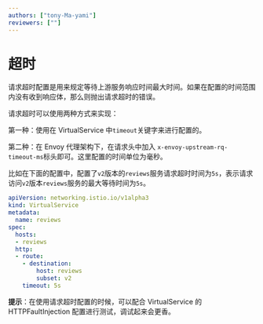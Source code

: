 ```yaml
---
authors: ["tony-Ma-yami"]
reviewers: [""]
---
```


# 超时

请求超时配置是用来规定等待上游服务响应时间最大时间。如果在配置的时间范围内没有收到响应体，那么则抛出请求超时的错误。

请求超时可以使用两种方式来实现：

第一种：使用在 VirtualService 中`timeout`关键字来进行配置的。

第二种：在 Envoy 代理架构下，在请求头中加入 `x-envoy-upstream-rq-timeout-ms`标头即可。这里配置的时间单位为毫秒。

比如在下面的配置中，配置了`v2`版本的`reviews`服务请求超时时间为`5s`，表示请求访问`v2`版本`reviews`服务的最大等待时间为`5s`。

```yaml
apiVersion: networking.istio.io/v1alpha3
kind: VirtualService
metadata:
  name: reviews
spec:
  hosts:
  - reviews
  http:
  - route:
    - destination:
        host: reviews
        subset: v2
    timeout: 5s

```

**提示**：在使用请求超时配置的时候，可以配合 VirtualService 的 HTTPFaultInjection 配置进行测试，调试起来会更香。

